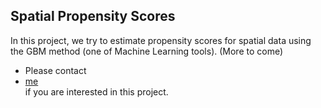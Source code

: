## Spatial Propensity Scores

In this project, we try to estimate propensity scores for spatial data using the GBM method (one of Machine Learning tools). (More to come)
* Please contact <li><a href="mailto:chanmink@bu.edu">me</a></li> if you are interested in this project.

